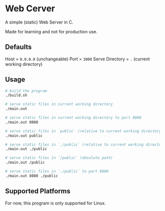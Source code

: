 # Web Cerver

A simple (static) Web Server in C.

Made for learning and not for production use.

## Defaults
Host = `0.0.0.0` (unchangeable)
Port = `3000`
Serve Directory = `.` (current working directory)

## Usage
```bash
# build the program
./build.sh

# serve static files in current working directory
./main.out

# serve static files in current working directory to port 8080
./main.out 8080

# serve static files in `public` (relative to current working directory)
./main.out public

# serve static files in `./public` (relative to current working directory)
./main.out ./public

# serve static files in `/public` (absolute path)
./main.out /public

# serve static files in `./public` to port 8080 
./main.out 8080 ./public
```

## Supported Platforms
For now, this program is only supported for Linux.
